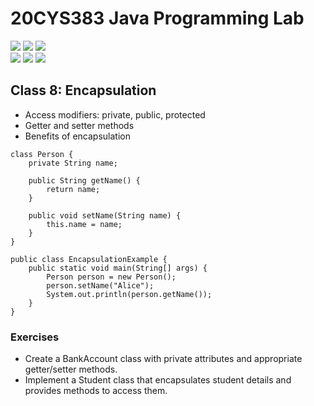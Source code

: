 # 20CYS383 Java Programming Lab
![](https://img.shields.io/badge/Batch-23CYS-lightgreen) ![](https://img.shields.io/badge/UG-blue) ![](https://img.shields.io/badge/Subject-JPL-blue) <br/>
![](https://img.shields.io/badge/Practical-3-orange) ![](https://img.shields.io/badge/Credits-1-orange) ![](https://img.shields.io/badge/Tools-IntelliJ-brown)  <br/>

## Class 8: Encapsulation

- Access modifiers: private, public, protected
- Getter and setter methods
- Benefits of encapsulation

```
class Person {
    private String name;

    public String getName() {
        return name;
    }

    public void setName(String name) {
        this.name = name;
    }
}

public class EncapsulationExample {
    public static void main(String[] args) {
        Person person = new Person();
        person.setName("Alice");
        System.out.println(person.getName());
    }
}
```

### Exercises
- Create a BankAccount class with private attributes and appropriate getter/setter methods.
- Implement a Student class that encapsulates student details and provides methods to access them.
